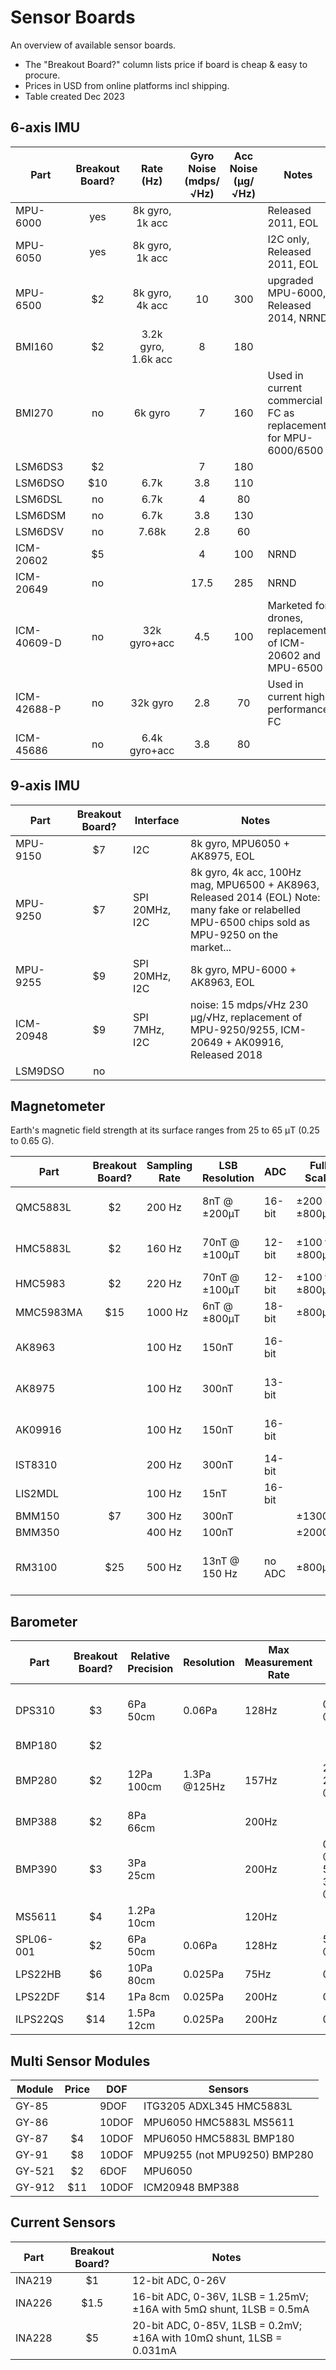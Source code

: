# Sensor Boards

An overview of available sensor boards.

* The "Breakout Board?" column lists price if board is cheap & easy to procure.
* Prices in USD from online platforms incl shipping.
* Table created Dec 2023

## 6-axis IMU

| Part    | Breakout Board? | Rate (Hz) | Gyro Noise (mdps/&radic;Hz) | Acc Noise (µg/&radic;Hz) | Notes |
|-|:-:|:-:|:-:|:-:|-|
MPU-6000   | yes | 8k gyro, 1k acc ||| Released 2011, EOL
MPU-6050   | yes | 8k gyro, 1k acc ||| I2C only, Released 2011, EOL
MPU-6500   | $2 | 8k gyro, 4k acc | 10 | 300 | upgraded MPU-6000, Released 2014, NRND
BMI160     | $2 | 3.2k gyro, 1.6k acc | 8 | 180 |
BMI270     | no | 6k gyro | 7 | 160 | Used in current commercial FC as replacement for MPU-6000/6500
LSM6DS3    | $2 | | 7 | 180 |
LSM6DSO    | $10 | 6.7k | 3.8 | 110 |
LSM6DSL    | no | 6.7k | 4 | 80 |
LSM6DSM    | no | 6.7k | 3.8 | 130 |
LSM6DSV    | no | 7.68k | 2.8 | 60 |
ICM-20602  | $5 | | 4 | 100 | NRND
ICM-20649  | no |  | 17.5 | 285 | NRND
ICM-40609-D| no | 32k gyro+acc | 4.5 | 100 | Marketed for drones, replacement of ICM-20602 and MPU-6500
ICM-42688-P| no | 32k gyro | 2.8 | 70 | Used in current high performance FC
ICM-45686  | no | 6.4k gyro+acc | 3.8 | 80 |

## 9-axis IMU

| Part    | Breakout Board? | Interface | Notes |
|-|:-:|-|-|
MPU-9150  | $7 | I2C | 8k gyro, MPU6050 + AK8975, EOL
MPU-9250  | $7 | SPI 20MHz, I2C | 8k gyro, 4k acc, 100Hz mag, MPU6500 + AK8963, Released 2014 (EOL) Note: many fake or relabelled MPU-6500 chips sold as MPU-9250 on the market...
MPU-9255  | $9 | SPI 20MHz, I2C | 8k gyro, MPU-6000 + AK8963, EOL
ICM-20948 | $9 | SPI 7MHz, I2C | noise: 15 mdps/&radic;Hz 230 µg/&radic;Hz, replacement of MPU-9250/9255, ICM-20649 + AK09916, Released 2018
LSM9DSO  | no

## Magnetometer

Earth's magnetic field strength at its surface ranges from 25 to 65 μT (0.25 to 0.65 G).

| Part    | Breakout Board? | Sampling Rate | LSB Resolution | ADC | Full Scale | Notes |
|-|:-:|-|-|-|-|-|
QMC5883L  | $2 | 200 Hz | 8nT @ ±200µT | 16-bit | ±200 or ±800µT | chip marking "5883"
HMC5883L  | $2 | 160 Hz| 70nT @ ±100µT | 12-bit | ±100 to ±800µT | chip marking "L883"
HMC5983   | $2 | 220 Hz | 70nT @ ±100µT | 12-bit | ±100 to ±800µT
MMC5983MA |$15 | 1000 Hz| 6nT @ ±800µT | 18-bit | ±800µT
AK8963    |    | 100 Hz| 150nT | 16-bit | | integraded in MPU9250
AK8975    |    | 100 Hz| 300nT | 13-bit | | integraded in MPU9150
AK09916   |    | 100 Hz| 150nT | 16-bit | | integraded in ICM-20948
IST8310   |    | 200 Hz| 300nT | 14-bit
LIS2MDL   |    | 100 Hz| 15nT | 16-bit
BMM150    | $7 | 300 Hz| 300nT | | ±1300µT | NRND
BMM350    |    | 400 Hz| 100nT | | ±2000µT |
RM3100    |$25 | 500 Hz| 13nT @ 150 Hz | no ADC | ±800µT | Uses coils, not hall sensors

## Barometer

| Part    | Breakout Board? | Relative Precision | Resolution | Max Measurement Rate | RMS Noise | Notes |
|-|:-:|-|-|-|-|-|
DPS310    | $3 | 6Pa 50cm| 0.06Pa | 128Hz | 0.5Pa @128Hz | Used in current commercial FC
BMP180    | $2
BMP280    | $2 | 12Pa 100cm | 1.3Pa @125Hz | 157Hz | 2.5Pa 20cm @125Hz | Used in current commercial FC
BMP388    | $2 | 8Pa 66cm | | 200Hz
BMP390    | $3 | 3Pa 25cm | | 200Hz | 0.9Pa @25Hz, 5Pa 36cm @100Hz
MS5611    | $4 | 1.2Pa 10cm | | 120Hz
SPL06-001 | $2 | 6Pa 50cm | 0.06Pa | 128Hz | 5Pa @128Hz | Similar to DSP310
LPS22HB   | $6 | 10Pa 80cm | 0.025Pa | 75Hz | 0.75Pa
LPS22DF   | $14 | 1Pa 8cm | 0.025Pa | 200Hz | 0.34Pa
ILPS22QS  | $14 | 1.5Pa 12cm | 0.025Pa | 200Hz | 0.34Pa

## Multi Sensor Modules

| Module | Price | DOF | Sensors |
|-|:-:|-|-|
GY-85 | | 9DOF | ITG3205 ADXL345 HMC5883L
GY-86 | | 10DOF | MPU6050 HMC5883L MS5611
GY-87 | $4 | 10DOF | MPU6050 HMC5883L BMP180
GY-91 | $8 | 10DOF | MPU9255 (not MPU9250) BMP280
GY-521 | $2 | 6DOF | MPU6050
GY-912 | $11 | 10DOF | ICM20948 BMP388

## Current Sensors

| Part | Breakout Board? | Notes |
|-|:-:|-|
INA219 | $1 | 12-bit ADC, 0-26V
INA226 | $1.5 | 16-bit ADC, 0-36V, 1LSB = 1.25mV; ±16A with 5m&ohm; shunt, 1LSB = 0.5mA
INA228 | $5 | 20-bit ADC, 0-85V, 1LSB = 0.2mV; ±16A with 10m&ohm; shunt, 1LSB = 0.031mA
